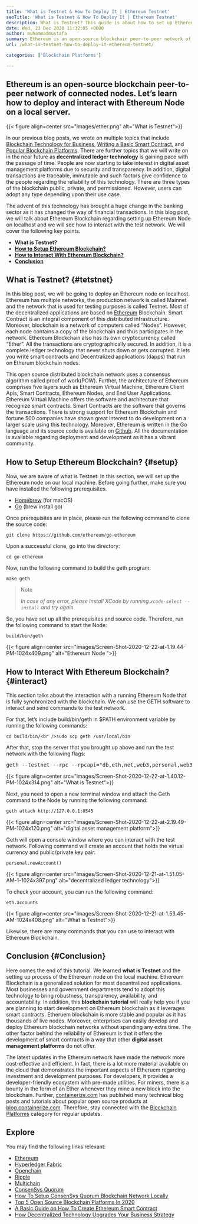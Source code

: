```yaml
---
title: 'What is Testnet & How To Deploy It | Ethereum Testnet'
seoTitle: 'What is Testnet & How To Deploy It | Ethereum Testnet'
description: What is Testnet? This guide is about how to set up Ethereum Node on localhost. Blockchain is a network of nodes that maintain a history of all transactions.
date: Wed, 23 Dec 2020 11:32:05 +0000
author: muhammadmustafa
summary: Ethereum is an open-source blockchain peer-to-peer network of connected nodes. Let’s learn how to deploy and interact with Ethereum Node on a local server.
url: /what-is-testnet-how-to-deploy-it-ethereum-testnet/

categories: ['Blockchain Platforms']

---
```

## Ethereum is an open-source blockchain peer-to-peer network of connected nodes. Let’s learn how to deploy and interact with Ethereum Node on a local server.

{{< figure align=center src="images/ether.png" alt="What is Testnet">}}  

In our previous blog posts, we wrote on multiple topics that include [Blockchain Technology for Business][1], [Writing a Basic Smart Contract][2], and [Popular Blockchain Platforms][3]. There are further topics that we will write on in the near future as **decentralized ledger technology** is gaining pace with the passage of time. People are now starting to take interest in digital asset management platforms due to security and transparency. In addition, digital transactions are traceable, immutable and such factors give confidence to the people regarding the reliability of this technology. There are three types of the blockchain public, private, and permissioned. However, users can adopt any type depending upon their use case. 

The advent of this technology has brought a huge change in the banking sector as it has changed the way of financial transactions. In this blog post, we will talk about Ethereum Blockchain regarding setting up Ethereum Node on localhost and we will see how to interact with the test network. We will cover the following key points.

  * **What is Testnet?**
  * **[How to Setup Ethereum Blockchain?][4]**
  * **[How to Interact With Ethereum Blockchain?][5]**
  * **[Conclusion][6]**

## What is Testnet? {#tetstnet}

In this blog post, we will be going to deploy an Ethereum node on localhost. Ethereum has multiple networks, the production network is called Mainnet and the network that is used for testing purposes is called Testnet. Most of the decentralized applications are based on [Ethereum][7] Blockchain. Smart Contract is an integral component of this distributed infrastructure. Moreover, blockchain is a network of computers called “Nodes”. However, each node contains a copy of the blockchain and thus participates in the network. Ethereum Blockchain also has its own cryptocurrency called “Ether”. All the transactions are cryptographically secured. In addition, it is a complete ledger technology that never shuts down or gets corrupted. It lets you write smart contracts and Decentralized applications (dapps) that run on Etherum blockchain nodes.

This open source distributed blockchain network uses a consensus algorithm called proof of work(POW). Further, the architecture of Ethereum comprises five layers such as Ethereum Virtual Machine, Ethereum Client Apis, Smart Contracts, Ethereum Nodes, and End User Applications. Ethereum Virtual Machine offers the software and architecture that recognize smart contracts. Smart Contracts are the software that governs the transactions. There is strong support for Ethereum Blockchain and fortune 500 companies have shown great interest to do development on a larger scale using this technology. Moreover, Ethereum is written in the Go language and its source code is available on [Github][8]. All the documentation is available regarding deployment and development as it has a vibrant community. 

## How to Setup Ethereum Blockchain? {#setup}

Now, we are aware of what is Testnet. In this section, we will set up the Ethereum node on our local machine. Before going further, make sure you have installed the following prerequisites.

  * [Homebrew][9] (for macOS)
  * [Go][7] (brew install go)

Once prerequisites are in place, please run the following command to clone the source code:


```
git clone https://github.com/ethereum/go-ethereum
```


Upon a successful clone, go into the directory:


```
cd go-ethereum
```


Now, run the following command to build the geth program:


```
make geth
```


<blockquote class="wp-block-quote">
  <p>
    Note
  </p>
  
  <cite>In case of any error, please Install XCode by running <code>xcode-select --install</code> and try again</cite>
</blockquote>

So, you have set up all the prerequisites and source code. Therefore, run the following command to start the Node:


```
build/bin/geth
```


{{< figure align=center src="images/Screen-Shot-2020-12-22-at-1.19.44-PM-1024x409.png" alt="Ethereum Node ">}}  

## How to Interact With Ethereum Blockchain? {#interact}

This section talks about the interaction with a running Ethereum Node that is fully synchronized with the blockchain. We can use the GETH software to interact and send commands to the test network. 

For that, let’s include build/bin/geth in $PATH environment variable by running the following commands:


```
cd build/bin/<br />sudo scp geth /usr/local/bin
```


After that, stop the server that you brought up above and run the test network with the following flags:

<pre class="wp-block-preformatted">geth --testnet --rpc --rpcapi="db,eth,net,web3,personal,web3"
</pre>

{{< figure align=center src="images/Screen-Shot-2020-12-22-at-1.40.12-PM-1024x314.png" alt="What is Testnet">}}  

Next, you need to open a new terminal window and attach the Geth command to the Node by running the following command:


```
geth attach http://127.0.0.1:8545
```


{{< figure align=center src="images/Screen-Shot-2020-12-22-at-2.19.49-PM-1024x120.png" alt="digital asset management platform">}}  

Geth will open a console window where you can interact with the test network. Following command will create an account that holds the virtual currency and public/private key pair:


```
personal.newAccount()
```


{{< figure align=center src="images/Screen-Shot-2020-12-21-at-1.51.05-AM-1-1024x397.png" alt="decentralized ledger technology">}}  

To check your account, you can run the following command:


```
eth.accounts
```


{{< figure align=center src="images/Screen-Shot-2020-12-21-at-1.53.45-AM-1024x408.png" alt="What is Testnet">}}  

Likewise, there are many commands that you can use to interact with Ethereum Blockchain.

## Conclusion {#Conclusion}

Here comes the end of this tutorial. We learned **what is Testnet** and the setting up process of the Ethereum node on the local machine. Ethereum Blockchain is a generalized solution for most decentralized applications. Most businesses and government departments tend to adopt this technology to bring robustness, transparency, availability, and accountability. In addition, this **blockchain tutorial** will really help you if you are planning to start development on Ethereum blockchain as it leverages smart contracts. Etheruem blockchain is more stable and popular as it has thousands of live nodes. Moreover, enterprises can easily develop and deploy Ethereum blockchain networks without spending any extra time. The other factor behind the reliability of Ethereum is that it offers the development of smart contracts in a way that other **digital asset management platforms** do not offer. 

The latest updates in the Ethereum network have made the network more cost-effective and efficient. In fact, there is a lot more material available on the cloud that demonstrates the important aspects of Etheruem regarding investment and development purposes. For developers, it provides a developer-friendly ecosystem with pre-made utilities. For miners, there is a bounty in the form of an Ether whenever they mine a new block into the blockchain. Further, [containerize.com][10] has published many technical blog posts and tutorials about popular open source products at [blog.containerize.com][11]. Therefore, stay connected with the [Blockchain Platforms][12] category for regular updates.

## Explore

You may find the following links relevant:

  * [Ethereum][7]
  * [Hyperledger Fabric][13]
  * [Openchain][14]
  * [Ripple][15]
  * [Multichain][16]
  * [ConsenSys Quorum][17]
  * [How To Setup ConsenSys Quorum Blockchain Network Locally][18]
  * [Top 5 Open Source Blockchain Platforms In 2020][3]
  * [A Basic Guide on How To Create Ethereum Smart Contract][2]
  * [How Decentralized Technology Upgrades Your Business Strategy][19]

 [1]: https://blog.containerize.com/2020/11/27/how-blockchain-technology-can-upgrade-your-business-strategy/
 [2]: https://blog.containerize.com/

 [3]: https://blog.containerize.com/blockchain-platforms/top-5-open-source-blockchain-platforms-in-2020/

 [4]: #setup
 [5]: #interact
 [6]: #Conclusion
 [7]: https://products.containerize.com/blockchain-platforms/ethereum
 [8]: https://github.com/ethereum/go-ethereum
 [9]: https://brew.sh/
 [10]: https://www.containerize.com/
 [11]: https://blog.containerize.com/
 [12]: https://products.containerize.com/blockchain-platforms/
 [13]: https://products.containerize.com/blockchain-platforms/hyperledger-fabric
 [14]: https://products.containerize.com/blockchain-platforms/openchain
 [15]: https://products.containerize.com/blockchain-platforms/ripple
 [16]: https://products.containerize.com/blockchain-platforms/multichain
 [17]: https://products.containerize.com/blockchain-platforms/consensys-quorum
 [18]: https://blog.containerize.com/blockchain-platforms/how-to-setup-consensys-quorum-blockchain-network-locally/

 [19]: https://blog.containerize.com/2020/11/27/how-decentralized-technology-upgrades-your-business-strategy/